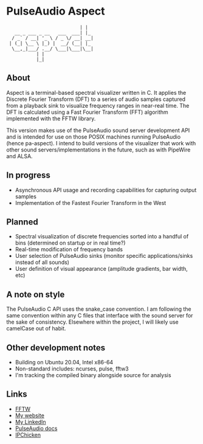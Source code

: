 # PulseAudio Aspect
```                         _   
                           | |  
   __ _ ___ _ __   ___  ___| |_ 
  / _` / __| '_ \ / _ \/ __| __|
 | (_| \__ \ |_) |  __/ (__| |_ 
  \__,_|___/ .__/ \___|\___|\__|
           | |                  
           |_|                  
```
## About
Aspect is a terminal-based spectral visualizer written in C. It applies the Discrete Fourier Transform (DFT) to a series of audio samples captured from a playback sink to visualize frequency ranges in near-real time. The DFT is calculated using a Fast Fourier Transform (FFT) algorithm implemented with the FFTW library. 

This version makes use of the PulseAudio sound server development API and is intended for use on those POSIX machines running PulseAudio (hence pa-aspect). I intend to build versions of the visualizer that work with other sound servers/implementations in the future, such as with PipeWire and ALSA.
## In progress
- Asynchronous API usage and recording capabilities for capturing output samples
- Implementation of the Fastest Fourier Transform in the West
## Planned
- Spectral visualization of discrete frequencies sorted into a handful of bins (determined on startup or in real time?)
- Real-time modification of frequency bands
- User selection of PulseAudio sinks (monitor specific applications/sinks instead of all sounds)
- User definition of visual appearance (amplitude gradients, bar width, etc)
## A note on style
The PulseAudio C API uses the snake_case convention. I am following the same convention within any C files that interface with the sound server for the sake of consistency. Elsewhere within the project, I will likely use camelCase out of habit.
## Other development notes
- Building on Ubuntu 20.04, Intel x86-64
- Non-standard includes: ncurses, pulse, fftw3 
- I'm tracking the compiled binary alongside source for analysis
## Links
- [FFTW](http://www.fftw.org/)
- [My website](https://kylemetscher.com)
- [My LinkedIn](https://linkedin.com/in/c0w80yd4n)
- [PulseAudio docs](https://freedesktop.org/software/pulseaudio/doxygen/index.html)
- [IPChicken](https://ipchicken.com)